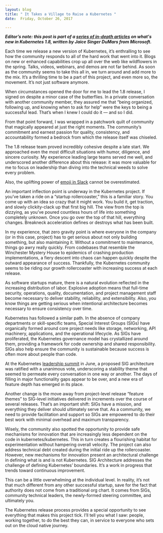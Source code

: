 ```yaml
---
layout: blog
title: " It Takes a Village to Raise a Kubernetes "
date:  Friday, October 26, 2017 

---
```

**_Editor’s note: this post is part of a [series of in-depth articles](http://blog.kubernetes.io/2017/10/five-days-of-kubernetes-18.html) on what's new in Kubernetes 1.8, written by Jaice Singer DuMars from Microsoft._**
  

Each time we release a new version of Kubernetes, it’s enthralling to see how the community responds to all of the hard work that went into it. Blogs on new or enhanced capabilities crop up all over the web like wildflowers in the spring. Talks, videos, webinars, and demos are not far behind. As soon as the community seems to take this all in, we turn around and add more to the mix. It’s a thrilling time to be a part of this project, and even more so, the movement. It’s not just software anymore.  
  
When circumstances opened the door for me to lead the 1.8 release, I signed on despite a minor case of the butterflies. In a private conversation with another community member, they assured me that “being organized, following up, and knowing when to ask for help” were the keys to being a successful lead. That’s when I knew I could do it — and so I did.  
  
From that point forward, I was wrapped in a patchwork quilt of community that magically appeared at just the right moments. The community’s commitment and earnest passion for quality, consistency, and accountability formed a bedrock from which the release itself was chiseled.  
  
The 1.8 release team proved incredibly cohesive despite a late start. We approached even the most difficult situations with humor, diligence, and sincere curiosity. My experience leading large teams served me well, and underscored another difference about this release: it was more valuable for me to focus on leadership than diving into the technical weeds to solve every problem.  
  

Also, the uplifting power of [emoji in Slack](https://kubernetes.slack.com/archives/C2C40FMNF/p1506659664000090) cannot be overestimated.  
  
An important inflection point is underway in the Kubernetes project. If you’ve taken a ride on a “startup rollercoaster,” this is a familiar story. You come up with an idea so crazy that it might work. You build it, get traction, and slowly clickity-clack up that first big hill. The view from the top is dizzying, as you’ve poured countless hours of life into something completely unknown. Once you go over the top of that hill, everything changes. Breakneck acceleration defines or destroys what has been built.  
  
In my experience, that zero gravity point is where everyone in the company (or in this case, project) has to get serious about not only building something, but also maintaining it. Without a commitment to maintenance, things go awry really quickly. From codebases that resemble the Winchester Mystery House to epidemics of crashing production implementations, a fiery descent into chaos can happen quickly despite the outward appearance of success. Thankfully, the Kubernetes community seems to be riding our growth rollercoaster with increasing success at each release.  
  
As software startups mature, there is a natural evolution reflected in the increasing distribution of labor. Explosive adoption means that full-time security, operations, quality, documentation, and project management staff become necessary to deliver stability, reliability, and extensibility. Also, you know things are getting serious when intentional architecture becomes necessary to ensure consistency over time.  
  
Kubernetes has followed a similar path. In the absence of company departments or skill-specific teams, Special Interest Groups (SIGs) have organically formed around core project needs like storage, networking, API machinery, applications, and the operational lifecycle. As SIGs have proliferated, the Kubernetes governance model has crystallized around them, providing a framework for code ownership and shared responsibility. SIGs also help ensure the community is sustainable because success is often more about people than code.  
  
At the Kubernetes [leadership summit](https://github.com/kubernetes/community/tree/master/community/2017-events/05-leadership-summit) in June, a proposed SIG architecture was ratified with a unanimous vote, underscoring a stability theme that seemed to permeate every conversation in one way or another. The days of filling in major functionality gaps appear to be over, and a new era of feature depth has emerged in its place.  
  
Another change is the move away from project-level release “feature themes” to SIG-level initiatives delivered in increments over the course of several releases. That’s an important shift: SIGs have a mission, and everything they deliver should ultimately serve that. As a community, we need to provide facilitation and support so SIGs are empowered to do their best work with minimal overhead and maximum transparency.  
  
Wisely, the community also spotted the opportunity to provide safe mechanisms for innovation that are increasingly less dependent on the code in kubernetes/kubernetes. This in turn creates a flourishing habitat for experimentation without hampering overall velocity. The project can also address technical debt created during the initial ride up the rollercoaster. However, new mechanisms for innovation present an architectural challenge in defining what is and is not Kubernetes. SIG Architecture addresses the challenge of defining Kubernetes’ boundaries. It’s a work in progress that trends toward continuous improvement.  
  
This can be a little overwhelming at the individual level. In reality, it’s not that much different from any other successful startup, save for the fact that authority does not come from a traditional org chart. It comes from SIGs, community technical leaders, the newly-formed steering committee, and ultimately you.  
  
The Kubernetes release process provides a special opportunity to see everything that makes this project tick. I’ll tell you what I saw: people, working together, to do the best they can, in service to everyone who sets out on the cloud native journey.

